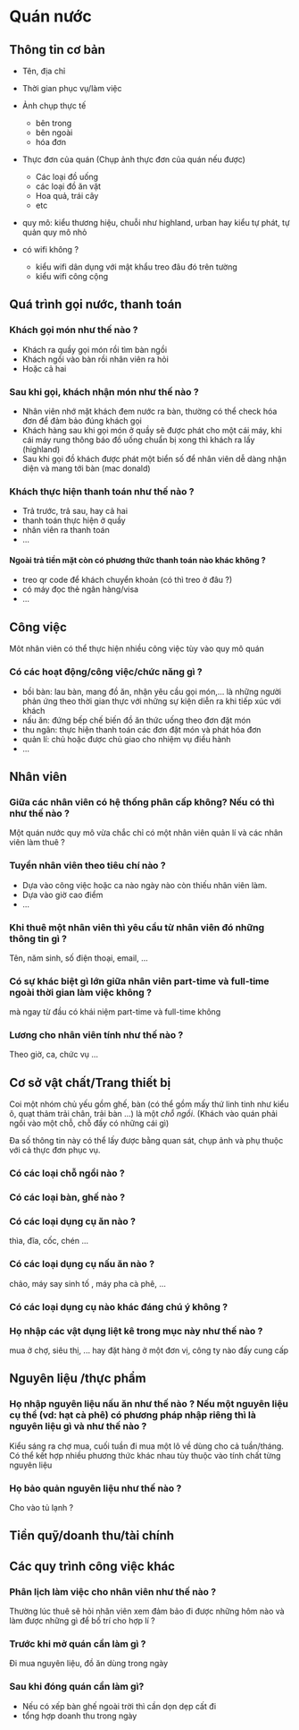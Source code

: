# Quán nước 

## Thông tin cơ bản
- Tên, địa chỉ

- Thời gian phục vụ/làm việc

- Ảnh chụp thực tế
  + bên trong 
  + bên ngoài
  + hóa đơn
  
- Thực đơn của quán (Chụp ảnh thực đơn của quán nếu được)
  + Các loại đồ uống 
  + các loại đồ ăn vặt
  + Hoa quả, trái cây 
  + etc

- quy mô: kiểu thương hiệu, chuỗi như highland, urban hay kiểu tự phát, tự quản quy mô nhỏ

- có wifi không ?
  + kiểu wifi dân dụng với mật khẩu treo đâu đó trên tường 
  + kiểu wifi công cộng
  
## Quá trình gọi nước, thanh toán 
### Khách gọi món như thế nào ?
- Khách ra quầy gọi món rồi tìm bàn ngồi 
- Khách ngồi vào bàn rồi nhân viên ra hỏi
- Hoặc cả hai 

### Sau khi gọi, khách nhận món như thế nào ?
- Nhân viên nhớ mặt khách đem nước ra bàn, thường có thể check hóa đơn để đảm bảo đúng khách gọi
- Khách hàng sau khi gọi món ở quầy sẽ được phát cho một cái máy, khi cái máy rung thông báo đồ uống chuẩn bị xong thì khách ra lấy (highland)
- Sau khi gọi đồ khách được phát một biển số để nhân viên dễ dàng nhận diện và mang tới bàn (mac donald)

### Khách thực hiện thanh toán như thế nào ?
- Trả trước, trả sau, hay cả hai
- thanh toán thực hiện ở quầy
- nhân viên ra thanh toán
- ...

#### Ngoài trả tiền mặt còn có phương thức thanh toán nào khác không ?
  - treo qr code để khách chuyển khoản (có thì treo ở đâu ?) 
  - có máy đọc thẻ ngân hàng/visa
  - ...

## Công việc
Môt nhân viên có thể thực hiện nhiều công việc tùy vào quy mô quán 
### Có các hoạt động/công việc/chức năng gì ?
- bồi bàn: lau bàn, mang đồ ăn, nhận yêu cầu gọi món,... là những người phản ứng theo thời gian thực với những sự kiện diễn ra khi tiếp xúc với khách
- nấu ăn: đứng bếp chế biến đồ ăn thức uống theo đơn đặt món
- thu ngân: thực hiện thanh toán các đơn đặt món và phát hóa đơn
- quản lí: chủ hoặc được chủ giao cho nhiệm vụ điều hành 
- ... 
 
## Nhân viên
### Giữa các nhân viên có hệ thống phân cấp không? Nếu có thì như thế nào ?
Một quán nước quy mô vừa chắc chỉ có một nhân viên quản lí và các nhân viên làm thuê ?

### Tuyển nhân viên theo tiêu chí nào ?
- Dựa vào công việc hoặc ca nào ngày nào còn thiếu nhân viên làm. 
- Dựa vào giờ cao điểm
- ...

### Khi thuê một nhân viên thì yêu cầu từ nhân viên đó những thông tin gì ?
Tên, năm sinh, số điện thoại, email, ...

### Có sự khác biệt gì lớn giữa nhân viên part-time và full-time ngoài thời gian làm việc không ?
mà ngay từ đầu có khái niệm part-time và full-time không

### Lương cho nhân viên tính như thế nào ?
Theo giờ, ca, chức vụ ...

## Cơ sở vật chất/Trang thiết bị
Coi một nhóm chủ yếu gồm ghế, bàn (có thể gồm mấy thứ linh tinh như kiểu ô, quạt thảm trải chân, trải bàn ...) là một _chỗ ngồi_. (Khách vào quán phải ngồi vào một chỗ, chỗ đấy có những cái gì)

Đa số thông tin này có thể lấy được bằng quan sát, chụp ảnh và phụ thuộc với cả thực đơn phục vụ.
### Có các loại chỗ ngồi nào ?

### Có các loại bàn, ghế nào ?

### Có các loại dụng cụ ăn nào ?
thìa, đĩa, cốc, chén ... 

### Có các loại dụng cụ nấu ăn nào ?
chảo, máy say sinh tố , máy pha cà phê, ...

### Có các loại dụng cụ nào khác đáng chú ý không ?

### Họ nhập các vật dụng liệt kê trong mục này như thế nào ?
mua ở chợ, siêu thị, ... hay đặt hàng ở một đơn vị, công ty nào đấy cung cấp 

## Nguyên liệu /thực phẩm
### Họ nhập nguyên liệu nấu ăn như thế nào ? Nếu một nguyên liệu cụ thể (vd: hạt cà phê) có phương pháp nhập riêng thì là nguyên liệu gì và như thế nào ? 
Kiểu sáng ra chợ mua, cuối tuần đi mua một lô về dùng cho cả tuần/tháng. Có thể kết hợp nhiều phương thức khác nhau tùy thuộc vào tính chất từng nguyên liệu 

### Họ bảo quản nguyên liệu như thế nào ? 
Cho vào tủ lạnh ?

## Tiền quỹ/doanh thu‌/tài chính

## Các quy trình công việc khác  
### Phân lịch làm việc cho nhân viên như thế nào ?
Thường lúc thuê sẽ hỏi nhân viên xem đảm bảo đi được những hôm nào và làm được những gì để bố trí cho hợp lí ?

### Trước khi mở quán cần làm gì ?
Đi mua nguyên liệu, đồ ăn dùng trong ngày 

### Sau khi đóng quán cần làm gì?
- Nếu có xếp bàn ghế ngoài trời thì cần dọn dẹp cất đi
- tổng hợp doanh thu trong ngày 